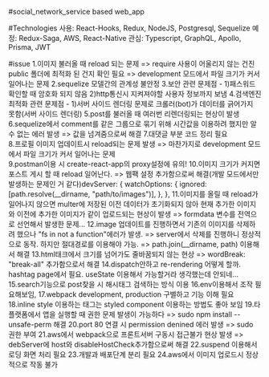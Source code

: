 #social_network_service based web_app


#Technologies
사용: React-Hooks, Redux, NodeJS, Postgresql, Sequelize
예정: Redux-Saga, AWS, React-Native 
관심: Typescript, GraphQL, Apollo, Prisma, JWT


#issue
1.이미지 불러올 때 reload 되는 문제 => require 사용이 어울리지 않는 건진 public 폴더에 최적화 된 건지 확인 필요 => development 모드에서 파일 크기가 커서 일어나는 문제
2.sequelize 모델간의 관계성 불안정
3.보안 관련 문제점 - 1)패스워드 확인할 때 암호화 되지 않음
                  2)http통신시 지켜져야할 사용자 정보까지 보냄
4.검색엔진 최적화 관련 문제점 - 1)서버 사이드 렌더링 문제로 크롤러(bot)가 데이터를 긁어가지 못함(서버 사이드 렌더링)
5.post를 불러올 때 여러번 리렌더링되는 현상이 발생
6.sequelize에서 comment를 같은 그룹으로 묶기 위해 시간값을 이용하려 했지만 알 수 없는 에러 발생 => 값을 넘겨줌으로써 해결
7.대댓글 부분 코드 정리 필요                  
8.프로필 이미지 업데이트시 reload되는 문제 발생 => 마찬가지로 development 모드에서 파일 크기가 커서 일어나는 문제                         
9.postman이용 시 create-react-app의 proxy설정에 유의!
10.이미지 크기가 커지면 포스트 게시 할 때 reload 일어난다. => 웹팩 설정 추가함으로써 해결(개발 모드에서만 발생하는 문제인 거 같다)devServer: {
    watchOptions: {
      ignored: [path.resolve(__dirname, "path/to/images")],
    },
  }, 
11.이미지를 올릴 때 reload가 일어나지 않으면 multer에 저장된 이전 데이터가 초기화되지 않아 현재 추가한 이미지와 이전에 추가한 이미지가 같이 업로드되는 현상이 발생 => formdata 변수를 전역으로 선언해서 발생한 문제...
12.image 업데이트를 진행하면서 기존의 이미지를 삭제하려 했으나 "fs in not a function"에러가 발생. => server에서 삭제를 진행하니 정상적으로 동작. 하지만 절대경로를 이용해야 가능.
=> path.join(__dirname, path) 이용해서 해결
13.html태크에서 크기를 넘어가도 줄바꿈되지 않는 현상 => wordBreak: "break-all" 추가함으로서 해결
14.dispatch안하고 re-rendering 어떻게 할까. hashtag page에서 필요. useState 이용해서 가능할거라 생각했는데 안되네...
15.search기능으로 post찾을 시 해시태그 검색하는 방식 이용
16.env이용해서 조작 필요해보임, 
17.webpack development, production 구별하고 기능 이해 필요
18.inline style 이용하는 태그는 styled component 이용하는 방법도 좋아 보임
19.타 플랫폼에서 앱을 실행할 때 권한 문제 발생이 가능하다 => sudo npm install --unsafe-perm 해결
20.port 80 연결 시 permission denined 에러 발생 => sudo 권한 부여
21.aws에서 webpack으로 프론트서버 구동시 접근불가 현상 발생 => debServer에 host와 disableHostCheck추가함으로써 해결
22.suspend 이용해서 로딩 화면 처리 필요
23.개발과 배포단계 분리 필요
24.aws에서 이미지 업로드시 정상적으로 작동 불가